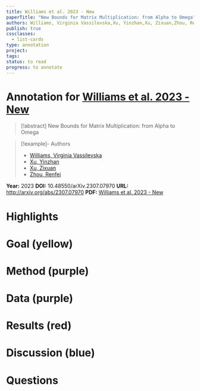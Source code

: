 ```yaml
---
title: Williams et al. 2023 - New
paperTitle: "New Bounds for Matrix Multiplication: from Alpha to Omega"
authors: Williams, Virginia Vassilevska,Xu, Yinzhan,Xu, Zixuan,Zhou, Renfei
publish: true
cssclasses:
  - list-cards
type: annotation
project:
tags:
status: to read
progress: to annotate
---
```

# Annotation for [Williams et al. 2023 - New](Papers/References/Williams%20et%20al.%202023%20-%20New)

> [!abstract] New Bounds for Matrix Multiplication: from Alpha to Omega

> [!example]- Authors
> - [Williams, Virginia Vassilevska](Williams%2C%20Virginia%20Vassilevska)
> - [Xu, Yinzhan](Xu%2C%20Yinzhan)
> - [Xu, Zixuan](Xu%2C%20Zixuan)
> - [Zhou, Renfei](Zhou%2C%20Renfei)

**Year:** 2023
**DOI:** 10.48550/arXiv.2307.07970
**URL:** http://arxiv.org/abs/2307.07970
**PDF:** [Williams et al. 2023 - New](Papers/PDFs/Williams%20et%20al.%202023%20-%20New%20Bounds%20for%20Matrix%20Multiplication%20from%20Alpha%20to%20Omega.pdf)

# Highlights


# Goal (yellow)


# Method (purple)


# Data (purple)


# Results (red)


# Discussion (blue)


# Questions

